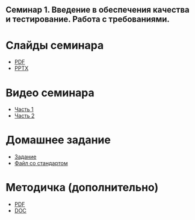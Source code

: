Семинар 1. Введение в обеспечения качества и тестирование. Работа с требованиями.
--

# Слайды семинара

* [PDF](Seminar01-slides.pdf)
* [PPTX](Seminar01-slides.pptx)

# Видео семинара

* [Часть 1](https://yadi.sk/i/yucV9HEKHcdYBA)
* [Часть 2](https://yadi.sk/i/SDmFKlO_gqysEw)

# Домашнее задание

* [Задание](HomeTasks01.docx)
* [Файл со стандартом](Standards.doc)

# Методичка (дополнительно)

* [PDF](Seminar01.pdf)
* [DOC](Seminar01.docx)
